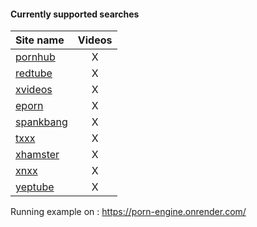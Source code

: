 #### Currently supported searches

| Site name                       | Videos |
|:--------------------------------|:------:|
| [pornhub](http://pornhub.com/)  |   X    |
| [redtube](https://redtube.com/) |   X    |
| [xvideos](http://xvideos.com/)  |   X    |
| [eporn](https://eporn.com/)     |   X    |
| [spankbang](https://spankbang.com/) | X |
| [txxx](https://txxx.com/)       |   X    |
| [xhamster](https://xhamster.com/)|  X    |
| [xnxx](https://xnxx.com/)       |   X    |
| [yeptube](https://yeptube.com/) |   X    |

Running example on : https://porn-engine.onrender.com/
